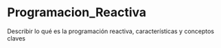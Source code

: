 # Programacion_Reactiva
Describir lo qué es la programación reactiva, características y conceptos claves
